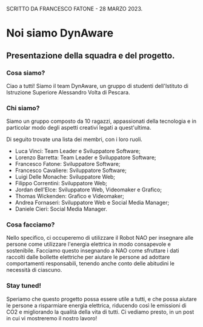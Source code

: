SCRITTO DA FRANCESCO FATONE - 28 MARZO 2023.

# Noi siamo DynAware
## Presentazione della squadra e del progetto.

### Cosa siamo? 

Ciao a tutti! Siamo il team DynAware, un gruppo di studenti dell'Istituto di Istruzione Superiore Alessandro Volta di Pescara. 

### Chi siamo?

Siamo un gruppo composto da 10 ragazzi, appassionati della tecnologia e in particolar modo degli aspetti creativi legati a quest'ultima.

Di seguito trovate una lista dei membri, con i loro ruoli.

 - Luca Vinci: Team Leader e Sviluppatore Software;
 - Lorenzo Barretta: Team Leader e Sviluppatore Software;
 - Francesco Fatone: Sviluppatore Software;
 - Francesco Cavaliere: Sviluppatore Software;
 - Luigi Delle Monache: Sviluppatore Web;
 - Filippo Correntini: Sviluppatore Web;
 - Jordan dell'Elce: Sviluppatore Web, Videomaker e Grafico;
 - Thomas Wickenden: Grafico e Videomaker;
 - Andrea Fornaseri: Sviluppatore Web e Social Media Manager;
 - Daniele Cieri: Social Media Manager.

### Cosa facciamo?

Nello specifico, ci occuperemo di utilizzare il Robot NAO per insegnare alle persone come utilizzare l'energia elettrica in modo consapevole e sostenibile. Facciamo questo insegnando a NAO come sfruttare i dati raccolti dalle bollette elettriche per aiutare le persone ad adottare comportamenti responsabili, tenendo anche conto delle abitudini le necessità di ciascuno.

### Stay tuned!

Speriamo che questo progetto possa essere utile a tutti, e che possa aiutare le persone a risparmiare energia elettrica, riducendo così le emissioni di CO2 e migliorando la qualità della vita di tutti. Ci vediamo presto, in un post in cui vi mostreremo il nostro lavoro!